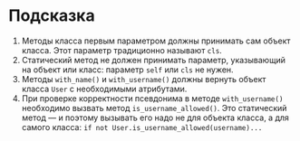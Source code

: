 # Подсказка

1. Методы класса первым параметром должны принимать сам объект класса. Этот параметр традиционно называют `cls`.
2. Статический метод не должен принимать параметр, указывающий на объект или класс: параметр `self` или `cls` не нужен.
3. Методы `with_name()` и `with_username()` должны вернуть объект класса `User` c необходимыми атрибутами.
4. При проверке корректности псевдонима в методе `with_username()` необходимо вызвать метод `is_username_allowed()`. Это статический метод — и поэтому вызывать его надо не для объекта класса, а для самого класса:
    `if not User.is_username_allowed(username)...`

